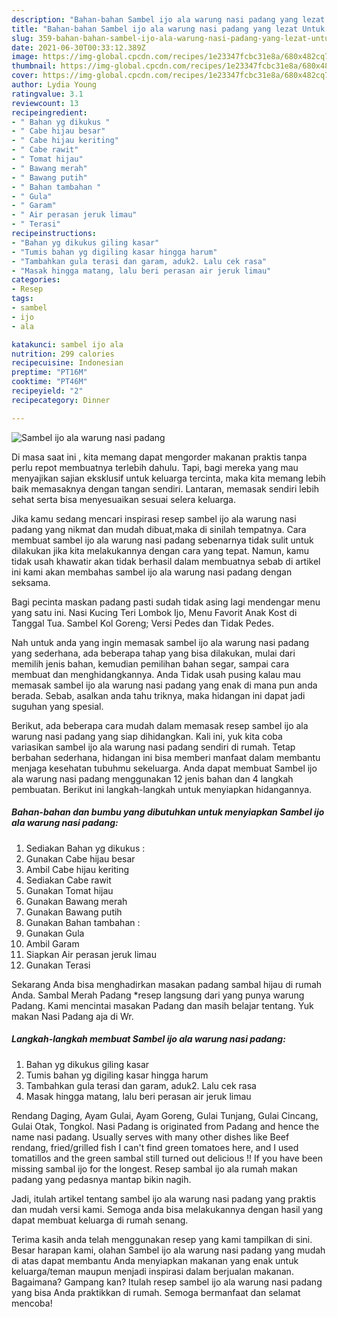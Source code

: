 ```yaml
---
description: "Bahan-bahan Sambel ijo ala warung nasi padang yang lezat Untuk Jualan"
title: "Bahan-bahan Sambel ijo ala warung nasi padang yang lezat Untuk Jualan"
slug: 359-bahan-bahan-sambel-ijo-ala-warung-nasi-padang-yang-lezat-untuk-jualan
date: 2021-06-30T00:33:12.389Z
image: https://img-global.cpcdn.com/recipes/1e23347fcbc31e8a/680x482cq70/sambel-ijo-ala-warung-nasi-padang-foto-resep-utama.jpg
thumbnail: https://img-global.cpcdn.com/recipes/1e23347fcbc31e8a/680x482cq70/sambel-ijo-ala-warung-nasi-padang-foto-resep-utama.jpg
cover: https://img-global.cpcdn.com/recipes/1e23347fcbc31e8a/680x482cq70/sambel-ijo-ala-warung-nasi-padang-foto-resep-utama.jpg
author: Lydia Young
ratingvalue: 3.1
reviewcount: 13
recipeingredient:
- " Bahan yg dikukus "
- " Cabe hijau besar"
- " Cabe hijau keriting"
- " Cabe rawit"
- " Tomat hijau"
- " Bawang merah"
- " Bawang putih"
- " Bahan tambahan "
- " Gula"
- " Garam"
- " Air perasan jeruk limau"
- " Terasi"
recipeinstructions:
- "Bahan yg dikukus giling kasar"
- "Tumis bahan yg digiling kasar hingga harum"
- "Tambahkan gula terasi dan garam, aduk2. Lalu cek rasa"
- "Masak hingga matang, lalu beri perasan air jeruk limau"
categories:
- Resep
tags:
- sambel
- ijo
- ala

katakunci: sambel ijo ala 
nutrition: 299 calories
recipecuisine: Indonesian
preptime: "PT16M"
cooktime: "PT46M"
recipeyield: "2"
recipecategory: Dinner

---
```



![Sambel ijo ala warung nasi padang](https://img-global.cpcdn.com/recipes/1e23347fcbc31e8a/680x482cq70/sambel-ijo-ala-warung-nasi-padang-foto-resep-utama.jpg)

Di masa  saat ini , kita memang dapat mengorder makanan praktis tanpa perlu repot membuatnya terlebih dahulu. Tapi, bagi mereka yang mau menyajikan sajian eksklusif untuk keluarga tercinta, maka kita memang lebih baik memasaknya dengan tangan sendiri. Lantaran, memasak sendiri lebih sehat serta bisa menyesuaikan sesuai selera keluarga.

Jika kamu sedang mencari inspirasi resep sambel ijo ala warung nasi padang yang nikmat dan mudah dibuat,maka di sinilah tempatnya. Cara membuat sambel ijo ala warung nasi padang  sebenarnya tidak sulit untuk dilakukan jika kita melakukannya dengan cara yang tepat. Namun, kamu tidak usah khawatir akan tidak berhasil dalam membuatnya 
sebab di artikel ini kami akan membahas sambel ijo ala warung nasi padang dengan seksama.  

Bagi pecinta maskan padang pasti sudah tidak asing lagi mendengar menu yang satu ini. Nasi Kucing Teri Lombok Ijo, Menu Favorit Anak Kost di Tanggal Tua. Sambel Kol Goreng; Versi Pedes dan Tidak Pedes.

Nah untuk anda yang ingin memasak sambel ijo ala warung nasi padang yang sederhana, ada beberapa tahap yang bisa dilakukan, mulai dari memilih jenis bahan, kemudian pemilihan bahan segar, sampai cara membuat dan menghidangkannya. Anda Tidak usah pusing kalau mau memasak sambel ijo ala warung nasi padang yang enak di mana pun anda berada. Sebab, asalkan anda  tahu triknya, maka hidangan ini dapat jadi suguhan yang spesial.

Berikut, ada beberapa cara mudah dalam memasak resep sambel ijo ala warung nasi padang yang siap dihidangkan. Kali ini, yuk kita coba variasikan sambel ijo ala warung nasi padang sendiri di rumah. Tetap berbahan sederhana, hidangan ini bisa memberi manfaat dalam membantu menjaga kesehatan tubuhmu sekeluarga. Anda dapat membuat Sambel ijo ala warung nasi padang menggunakan 12 jenis bahan dan 4 langkah pembuatan. Berikut ini langkah-langkah untuk menyiapkan hidangannya.

<!--inarticleads1-->

##### Bahan-bahan dan bumbu yang dibutuhkan untuk menyiapkan Sambel ijo ala warung nasi padang:

1. Sediakan  Bahan yg dikukus :
1. Gunakan  Cabe hijau besar
1. Ambil  Cabe hijau keriting
1. Sediakan  Cabe rawit
1. Gunakan  Tomat hijau
1. Gunakan  Bawang merah
1. Gunakan  Bawang putih
1. Gunakan  Bahan tambahan :
1. Gunakan  Gula
1. Ambil  Garam
1. Siapkan  Air perasan jeruk limau
1. Gunakan  Terasi


Sekarang Anda bisa menghadirkan masakan padang sambal hijau di rumah Anda. Sambal Merah Padang *resep langsung dari yang punya warung Padang. Kami mencintai masakan Padang dan masih belajar tentang. Yuk makan Nasi Padang aja di Wr. 

<!--inarticleads2-->

##### Langkah-langkah membuat Sambel ijo ala warung nasi padang:

1. Bahan yg dikukus giling kasar
1. Tumis bahan yg digiling kasar hingga harum
1. Tambahkan gula terasi dan garam, aduk2. Lalu cek rasa
1. Masak hingga matang, lalu beri perasan air jeruk limau


Rendang Daging, Ayam Gulai, Ayam Goreng, Gulai Tunjang, Gulai Cincang, Gulai Otak, Tongkol. Nasi Padang is originated from Padang and hence the name nasi padang. Usually serves with many other dishes like Beef rendang, fried/grilled fish I can&#39;t find green tomatoes here, and I used tomatillos and the green sambal still turned out delicious !! If you have been missing sambal ijo for the longest. Resep sambal ijo ala rumah makan padang yang pedasnya mantap bikin nagih. 

Jadi, itulah artikel tentang  sambel ijo ala warung nasi padang  yang praktis dan mudah versi kami. Semoga anda bisa melakukannya dengan hasil yang dapat membuat keluarga di rumah senang. 

Terima kasih anda telah menggunakan resep yang kami tampilkan di sini. Besar harapan kami, olahan  Sambel ijo ala warung nasi padang yang mudah di atas dapat membantu Anda menyiapkan makanan yang enak untuk keluarga/teman maupun menjadi inspirasi dalam berjualan makanan. Bagaimana? Gampang kan? Itulah resep sambel ijo ala warung nasi padang yang bisa Anda praktikkan di rumah. Semoga bermanfaat dan selamat mencoba!

